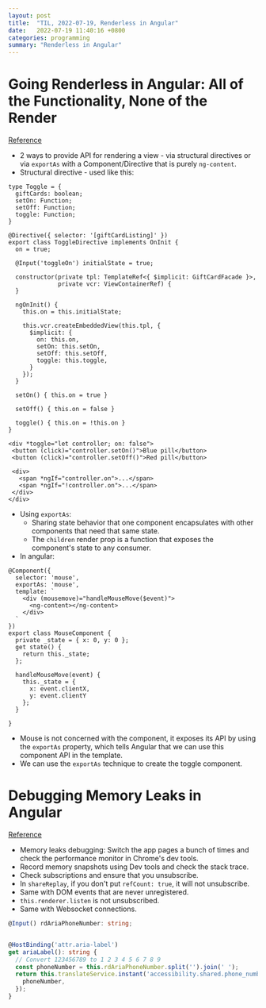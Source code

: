 ```yaml
---
layout: post
title:  "TIL, 2022-07-19, Renderless in Angular"
date:   2022-07-19 11:40:16 +0800
categories: programming
summary: "Renderless in Angular"
---
```


# Going Renderless in Angular: All of the Functionality, None of the Render
[Reference](https://netbasal.com/going-renderless-in-angular-all-of-the-functionality-none-of-the-render-1b105e001c8a)

- 2 ways to provide API for rendering a view - via structural directives or via `exportAs` with a Component/Directive that is purely `ng-content`.
- Structural directive - used like this:

```
type Toggle = {
  giftCards: boolean;
  setOn: Function;
  setOff: Function;
  toggle: Function;
}

@Directive({ selector: '[giftCardListing]' })
export class ToggleDirective implements OnInit {
  on = true;

  @Input('toggleOn') initialState = true;

  constructor(private tpl: TemplateRef<{ $implicit: GiftCardFacade }>,
              private vcr: ViewContainerRef) {
  }

  ngOnInit() {
    this.on = this.initialState;

    this.vcr.createEmbeddedView(this.tpl, {
      $implicit: {
        on: this.on,
        setOn: this.setOn,
        setOff: this.setOff,
        toggle: this.toggle,
      }
    });
  }

  setOn() { this.on = true }

  setOff() { this.on = false }

  toggle() { this.on = !this.on }
}
```

```
<div *toggle="let controller; on: false">
 <button (click)="controller.setOn()">Blue pill</button>
 <button (click)="controller.setOff()">Red pill</button>

 <div>
   <span *ngIf="controller.on">...</span>
   <span *ngIf="!controller.on">...</span>
 </div>
</div>
```

- Using `exportAs`:
  - Sharing state behavior that one component encapsulates with other components that need that same state.
  - The `children` render prop is a function that exposes the component's state to any consumer.
- In angular:

```
@Component({
  selector: 'mouse',
  exportAs: 'mouse',
  template: `
    <div (mousemove)="handleMouseMove($event)">
      <ng-content></ng-content>
    </div>
  `
})
export class MouseComponent {
  private _state = { x: 0, y: 0 };
  get state() {
    return this._state;
  };

  handleMouseMove(event) {
    this._state = {
      x: event.clientX,
      y: event.clientY
    };
  }

}

```

- Mouse is not concerned with the component, it exposes its API by using the `exportAs` property, which tells Angular that we can use this component API in the template.
- We can use the `exportAs` technique to create the toggle component.

# Debugging Memory Leaks in Angular
[Reference](https://blog.bitsrc.io/debugging-memory-leaks-in-angular-4bc7b3eab569)

- Memory leaks debugging: Switch the app pages a bunch of times and check the performance monitor in Chrome's dev tools.
- Record memory snapshots using Dev tools and check the stack trace.
- Check subscriptions and ensure that you unsubscribe.
- In `shareReplay`, if you don't put `refCount: true`, it will not unsubscribe.
- Same with DOM events that are never unregistered.
- `this.renderer.listen` is not unsubscribed.
- Same with Websocket connections.



``` ts
@Input() rdAriaPhoneNumber: string;


@HostBinding('attr.aria-label')
get ariaLabel(): string {
  // Convert 123456789 to 1 2 3 4 5 6 7 8 9
  const phoneNumber = this.rdAriaPhoneNumber.split('').join(' ');
  return this.translateService.instant('accessibility.shared.phone_number', {
    phoneNumber,
  });
}
```
